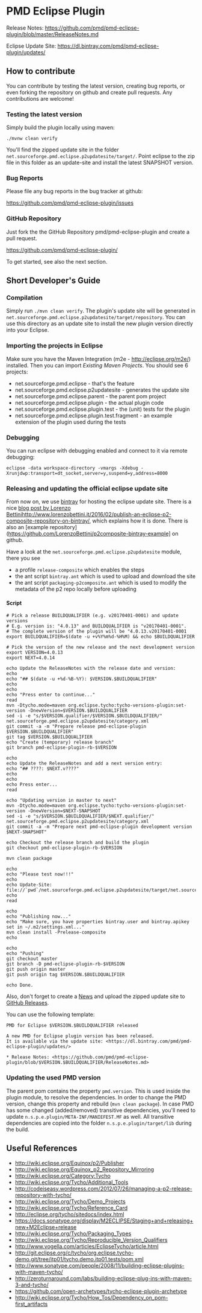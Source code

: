 # PMD Eclipse Plugin

Release Notes: <https://github.com/pmd/pmd-eclipse-plugin/blob/master/ReleaseNotes.md>

Eclipse Update Site: <https://dl.bintray.com/pmd/pmd-eclipse-plugin/updates/>

## How to contribute

You can contribute by testing the latest version, creating bug reports, or even forking
the repository on github and create pull requests. Any contributions are welcome!


### Testing the latest version
Simply build the plugin locally using maven:

    ./mvnw clean verify

You'll find the zipped update site in the folder `net.sourceforge.pmd.eclipse.p2updatesite/target/`. Point eclipse to the zip file in this folder as an update-site and install the
latest SNAPSHOT version.


### Bug Reports

Please file any bug reports in the bug tracker at github:

<https://github.com/pmd/pmd-eclipse-plugin/issues>

### GitHub Repository

Just fork the the GitHub Repository pmd/pmd-eclipse-plugin and create a pull request.

<https://github.com/pmd/pmd-eclipse-plugin/>

To get started, see also the next section.


## Short Developer's Guide

### Compilation
Simply run `./mvn clean verify`. The plugin's update site will be generated in
`net.sourceforge.pmd.eclipse.p2updatesite/target/repository`. You can use this directory as
an update site to install the new plugin version directly into your Eclipse.

### Importing the projects in Eclipse
Make sure you have the Maven Integration (m2e - http://eclipse.org/m2e/) installed. Then you can
import *Existing Maven Projects*.
You should see 6 projects:

* net.sourceforge.pmd.eclipse - that's the feature
* net.sourceforge.pmd.eclipse.p2updatesite - generates the update site
* net.sourceforge.pmd.eclipse.parent - the parent pom project
* net.sourceforge.pmd.eclipse.plugin - the actual plugin code
* net.sourceforge.pmd.eclipse.plugin.test - the (unit) tests for the plugin
* net.sourceforge.pmd.eclipse.plugin.test.fragment - an example extension of the plugin used during the tests

### Debugging
You can run eclipse with debugging enabled and connect to it via remote debugging:

    eclipse -data workspace-directory -vmargs -Xdebug -Xrunjdwp:transport=dt_socket,server=y,suspend=y,address=8000


### Releasing and updating the official eclipse update site

From now on, we use [bintray](https://bintray.com) for hosting the eclipse update site.
There is a nice [blog post by Lorenzo Bettini]()http://www.lorenzobettini.it/2016/02/publish-an-eclipse-p2-composite-repository-on-bintray/, which explains how it is done. There is also an [example repository](https://github.com/LorenzoBettini/p2composite-bintray-example] on github.


Have a look at the `net.sourceforge.pmd.eclipse.p2updatesite` module, there you see

*   a profile `release-composite` which enables the steps
*   the ant script `bintray.ant` which is used to upload and download the site
*   the ant script `packaging-p2composite.ant` which is used to modify the metadata of the
    p2 repo locally before uploading

#### Script

    # Pick a release BUILDQUALIFIER (e.g. v20170401-0001) and update versions
    # E.g. version is: "4.0.13" and BUILDQUALIFIER is "v20170401-0001".
    # The complete version of the plugin will be "4.0.13.v20170401-0001
    export BUILDQUALIFIER=$(date -u +v%Y%m%d-%H%M) && echo $BUILDQUALIFIER
    
    # Pick the version of the new release and the next development version
    export VERSION=4.0.13
    export NEXT=4.0.14
    
    echo Update the ReleaseNotes with the release date and version:
    echo 
    echo "## $(date -u +%d-%B-%Y): $VERSION.$BUILDQUALIFIER"
    echo
    echo
    echo "Press enter to continue..."
    read
    mvn -Dtycho.mode=maven org.eclipse.tycho:tycho-versions-plugin:set-version -DnewVersion=$VERSION.$BUILDQUALIFIER
    sed -i -e "s/$VERSION.qualifier/$VERSION.$BUILDQUALIFIER/" net.sourceforge.pmd.eclipse.p2updatesite/category.xml
    git commit -a -m "Prepare release pmd-eclipse-plugin $VERSION.$BUILDQUALIFIER"
    git tag $VERSION.$BUILDQUALIFIER
    echo "Create (temporary) release branch"
    git branch pmd-eclipse-plugin-rb-$VERSION
    
    echo
    echo Update the ReleaseNotes and add a next version entry:
    echo "## ????: $NEXT.v????"
    echo
    echo
    echo Press enter...
    read
    
    echo "Updating version in master to next"
    mvn -Dtycho.mode=maven org.eclipse.tycho:tycho-versions-plugin:set-version -DnewVersion=$NEXT-SNAPSHOT
    sed -i -e "s/$VERSION.$BUILDQUALIFIER/$NEXT.qualifier/" net.sourceforge.pmd.eclipse.p2updatesite/category.xml
    git commit -a -m "Prepare next pmd-eclipse-plugin development version $NEXT-SNAPSHOT"
    
    echo Checkout the release branch and build the plugin
    git checkout pmd-eclipse-plugin-rb-$VERSION
    
    mvn clean package
    
    echo
    echo "Please test now!!!"
    echo
    echo Update-Site: file://`pwd`/net.sourceforge.pmd.eclipse.p2updatesite/target/net.sourceforge.pmd.eclipse.p2updatesite-$VERSION.$BUILDQUALIFIER.zip
    echo
    read
    
    echo
    echo "Publishing now..."
    echo "Make sure, you have properties bintray.user and bintray.apikey set in ~/.m2/settings.xml..."
    mvn clean install -Prelease-composite
    echo
    
    echo
    echo "Pushing"
    git checkout master
    git branch -D pmd-eclipse-plugin-rb-$VERSION
    git push origin master
    git push origin tag $VERSION.$BUILDQUALIFIER
    
    echo Done.

Also, don't forget to create a [News](https://sourceforge.net/p/pmd/news/) and
upload the zipped update site to [GitHub Releases](https://github.com/pmd/pmd-eclipse-plugin/releases).

You can use the following template:

    PMD for Eclipse $VERSION.$BUILDQUALIFIER released
    
    A new PMD for Eclipse plugin version has been released.
    It is available via the update site: <https://dl.bintray.com/pmd/pmd-eclipse-plugin/updates/>
    
    * Release Notes: <https://github.com/pmd/pmd-eclipse-plugin/blob/$VERSION.$BUILDQUALIFIER/ReleaseNotes.md>



### Updating the used PMD version
The parent pom contains the property `pmd.version`. This is used inside the plugin module, to resolve the dependencies.
In order to change the PMD version, change this property and rebuild (`mvn clean package`). In case PMD has some
changed (added/removed) transitive dependencies, you'll need to update `n.s.p.e.plugin/META-INF/MANIEFEST.MF` as well.
All transitive dependencies are copied into the folder `n.s.p.e.plugin/target/lib` during the build.


## Useful References

* <http://wiki.eclipse.org/Equinox/p2/Publisher>
* <http://wiki.eclipse.org/Equinox_p2_Repository_Mirroring>
* <http://wiki.eclipse.org/Category:Tycho>
* <http://wiki.eclipse.org/Tycho/Additional_Tools>
* <http://codeiseasy.wordpress.com/2012/07/26/managing-a-p2-release-repository-with-tycho/>
* <http://wiki.eclipse.org/Tycho/Demo_Projects>
* <http://wiki.eclipse.org/Tycho/Reference_Card>
* <http://eclipse.org/tycho/sitedocs/index.html>
* <https://docs.sonatype.org/display/M2ECLIPSE/Staging+and+releasing+new+M2Eclipse+release>
* <http://wiki.eclipse.org/Tycho/Packaging_Types>
* <http://wiki.eclipse.org/Tycho/Reproducible_Version_Qualifiers>
* <http://www.vogella.com/articles/EclipseTycho/article.html>
* <http://git.eclipse.org/c/tycho/org.eclipse.tycho-demo.git/tree/itp01/tycho.demo.itp01.tests/pom.xml>
* <http://www.sonatype.com/people/2008/11/building-eclipse-plugins-with-maven-tycho/>
* <http://zeroturnaround.com/labs/building-eclipse-plug-ins-with-maven-3-and-tycho/>
* <https://github.com/open-archetypes/tycho-eclipse-plugin-archetype>
* <http://wiki.eclipse.org/Tycho/How_Tos/Dependency_on_pom-first_artifacts>
